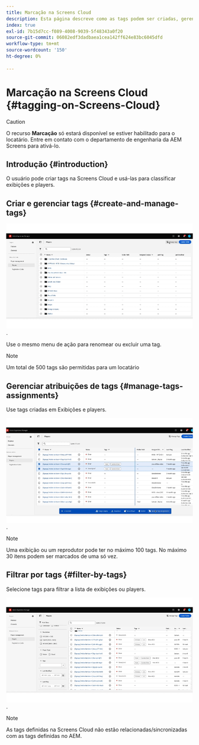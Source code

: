 ```yaml
---
title: Marcação na Screens Cloud
description: Esta página descreve como as tags podem ser criadas, gerenciadas e usadas na Screens Cloud.
index: true
exl-id: 7b15d7cc-f089-4008-9039-5f48343a0f20
source-git-commit: 06082edf3dadbaea1cea142ff624e83bc6045dfd
workflow-type: tm+mt
source-wordcount: '150'
ht-degree: 0%

---
```


# Marcação na Screens Cloud {#tagging-on-Screens-Cloud}

>[!CAUTION]
>
>O recurso **Marcação** só estará disponível se estiver habilitado para o locatário. Entre em contato com o departamento de engenharia da AEM Screens para ativá-lo.

## Introdução {#introduction}

O usuário pode criar tags na Screens Cloud e usá-las para classificar exibições e players.

## Criar e gerenciar tags {#create-and-manage-tags}

![criar marca](assets/tagging/create-tag.gif).

Use o mesmo menu de ação para renomear ou excluir uma tag.

>[!NOTE]
> 
> Um total de 500 tags são permitidas para um locatário

## Gerenciar atribuições de tags {#manage-tags-assignments}

Use tags criadas em Exibições e players.

![gerenciar atribuições de tags](assets/tagging/assign-tags-to-players.gif).

>[!NOTE]
> 
> Uma exibição ou um reprodutor pode ter no máximo 100 tags.
> No máximo 30 itens podem ser marcados de uma só vez.

## Filtrar por tags {#filter-by-tags}

Selecione tags para filtrar a lista de exibições ou players.

![filtrar por marcas](assets/tagging/filter-by-tags.gif).

>[!NOTE]
> 
> As tags definidas na Screens Cloud não estão relacionadas/sincronizadas com as tags definidas no AEM.
> 
